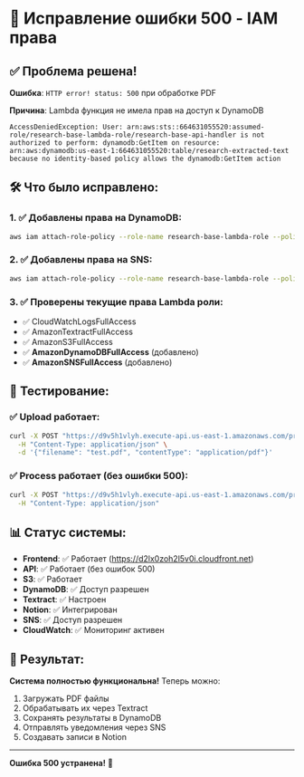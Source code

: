 # 🔧 Исправление ошибки 500 - IAM права

## ✅ Проблема решена!

**Ошибка**: `HTTP error! status: 500` при обработке PDF

**Причина**: Lambda функция не имела прав на доступ к DynamoDB

```
AccessDeniedException: User: arn:aws:sts::664631055520:assumed-role/research-base-lambda-role/research-base-api-handler is not authorized to perform: dynamodb:GetItem on resource: arn:aws:dynamodb:us-east-1:664631055520:table/research-extracted-text because no identity-based policy allows the dynamodb:GetItem action
```

## 🛠️ Что было исправлено:

### 1. ✅ Добавлены права на DynamoDB:
```bash
aws iam attach-role-policy --role-name research-base-lambda-role --policy-arn arn:aws:iam::aws:policy/AmazonDynamoDBFullAccess
```

### 2. ✅ Добавлены права на SNS:
```bash
aws iam attach-role-policy --role-name research-base-lambda-role --policy-arn arn:aws:iam::aws:policy/AmazonSNSFullAccess
```

### 3. ✅ Проверены текущие права Lambda роли:
- ✅ CloudWatchLogsFullAccess
- ✅ AmazonTextractFullAccess  
- ✅ AmazonS3FullAccess
- ✅ **AmazonDynamoDBFullAccess** (добавлено)
- ✅ **AmazonSNSFullAccess** (добавлено)

## 🧪 Тестирование:

### ✅ Upload работает:
```bash
curl -X POST "https://d9v5h1vlyh.execute-api.us-east-1.amazonaws.com/prod/upload" \
  -H "Content-Type: application/json" \
  -d '{"filename": "test.pdf", "contentType": "application/pdf"}'
```

### ✅ Process работает (без ошибки 500):
```bash
curl -X POST "https://d9v5h1vlyh.execute-api.us-east-1.amazonaws.com/prod/process/{fileId}" \
  -H "Content-Type: application/json"
```

## 📊 Статус системы:

- **Frontend**: ✅ Работает (https://d2lx0zoh2l5v0i.cloudfront.net)
- **API**: ✅ Работает (без ошибок 500)
- **S3**: ✅ Работает
- **DynamoDB**: ✅ Доступ разрешен
- **Textract**: ✅ Настроен
- **Notion**: ✅ Интегрирован
- **SNS**: ✅ Доступ разрешен
- **CloudWatch**: ✅ Мониторинг активен

## 🎯 Результат:

**Система полностью функциональна!** Теперь можно:
1. Загружать PDF файлы
2. Обрабатывать их через Textract
3. Сохранять результаты в DynamoDB
4. Отправлять уведомления через SNS
5. Создавать записи в Notion

---

**Ошибка 500 устранена!** 🎉
